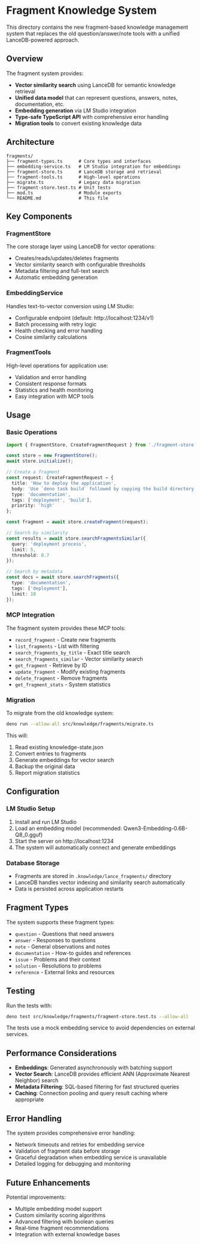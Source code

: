 # Fragment Knowledge System

This directory contains the new fragment-based knowledge management system that replaces the old question/answer/note tools with a unified LanceDB-powered approach.

## Overview

The fragment system provides:
- **Vector similarity search** using LanceDB for semantic knowledge retrieval
- **Unified data model** that can represent questions, answers, notes, documentation, etc.
- **Embedding generation** via LM Studio integration
- **Type-safe TypeScript API** with comprehensive error handling
- **Migration tools** to convert existing knowledge data

## Architecture

```
fragments/
├── fragment-types.ts      # Core types and interfaces
├── embedding-service.ts   # LM Studio integration for embeddings
├── fragment-store.ts      # LanceDB storage and retrieval
├── fragment-tools.ts      # High-level operations
├── migrate.ts             # Legacy data migration
├── fragment-store.test.ts # Unit tests
├── mod.ts                 # Module exports
└── README.md              # This file
```

## Key Components

### FragmentStore
The core storage layer using LanceDB for vector operations:
- Creates/reads/updates/deletes fragments
- Vector similarity search with configurable thresholds
- Metadata filtering and full-text search
- Automatic embedding generation

### EmbeddingService
Handles text-to-vector conversion using LM Studio:
- Configurable endpoint (default: http://localhost:1234/v1)
- Batch processing with retry logic
- Health checking and error handling
- Cosine similarity calculations

### FragmentTools
High-level operations for application use:
- Validation and error handling
- Consistent response formats
- Statistics and health monitoring
- Easy integration with MCP tools

## Usage

### Basic Operations

```typescript
import { FragmentStore, CreateFragmentRequest } from './fragment-store.ts';

const store = new FragmentStore();
await store.initialize();

// Create a fragment
const request: CreateFragmentRequest = {
  title: 'How to deploy the application',
  body: 'Use `deno task build` followed by copying the build directory...',
  type: 'documentation',
  tags: ['deployment', 'build'],
  priority: 'high'
};

const fragment = await store.createFragment(request);

// Search by similarity
const results = await store.searchFragmentsSimilar({
  query: 'deployment process',
  limit: 5,
  threshold: 0.7
});

// Search by metadata
const docs = await store.searchFragments({
  type: 'documentation',
  tags: ['deployment'],
  limit: 10
});
```

### MCP Integration

The fragment system provides these MCP tools:
- `record_fragment` - Create new fragments
- `list_fragments` - List with filtering
- `search_fragments_by_title` - Exact title search
- `search_fragments_similar` - Vector similarity search
- `get_fragment` - Retrieve by ID
- `update_fragment` - Modify existing fragments
- `delete_fragment` - Remove fragments
- `get_fragment_stats` - System statistics

### Migration

To migrate from the old knowledge system:

```bash
deno run --allow-all src/knowledge/fragments/migrate.ts
```

This will:
1. Read existing knowledge-state.json
2. Convert entries to fragments
3. Generate embeddings for vector search
4. Backup the original data
5. Report migration statistics

## Configuration

### LM Studio Setup
1. Install and run LM Studio
2. Load an embedding model (recommended: Qwen3-Embedding-0.6B-Q8_0.gguf)
3. Start the server on http://localhost:1234
4. The system will automatically connect and generate embeddings

### Database Storage
- Fragments are stored in `.knowledge/lance_fragments/` directory
- LanceDB handles vector indexing and similarity search automatically
- Data is persisted across application restarts

## Fragment Types

The system supports these fragment types:
- `question` - Questions that need answers
- `answer` - Responses to questions
- `note` - General observations and notes
- `documentation` - How-to guides and references
- `issue` - Problems and their context
- `solution` - Resolutions to problems
- `reference` - External links and resources

## Testing

Run the tests with:
```bash
deno test src/knowledge/fragments/fragment-store.test.ts --allow-all
```

The tests use a mock embedding service to avoid dependencies on external services.

## Performance Considerations

- **Embeddings**: Generated asynchronously with batching support
- **Vector Search**: LanceDB provides efficient ANN (Approximate Nearest Neighbor) search
- **Metadata Filtering**: SQL-based filtering for fast structured queries
- **Caching**: Connection pooling and query result caching where appropriate

## Error Handling

The system provides comprehensive error handling:
- Network timeouts and retries for embedding service
- Validation of fragment data before storage
- Graceful degradation when embedding service is unavailable
- Detailed logging for debugging and monitoring

## Future Enhancements

Potential improvements:
- Multiple embedding model support
- Custom similarity scoring algorithms
- Advanced filtering with boolean queries
- Real-time fragment recommendations
- Integration with external knowledge bases